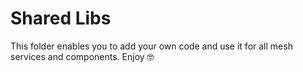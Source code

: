 # Shared Libs

This folder enables you to add your own code and use it for all mesh services and components. Enjoy 🤓